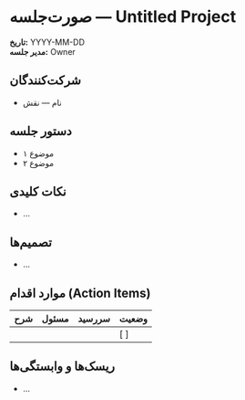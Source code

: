 # صورت‌جلسه — Untitled Project

**تاریخ:** YYYY-MM-DD  
**مدیر جلسه:** Owner

## شرکت‌کنندگان
- نام — نقش

## دستور جلسه
- موضوع ۱
- موضوع ۲

## نکات کلیدی
- ...

## تصمیم‌ها
- ...

## موارد اقدام (Action Items)
| شرح | مسئول | سررسید | وضعیت |
|---|---|---|---|
|  |  |  | [ ] |

## ریسک‌ها و وابستگی‌ها
- ...
